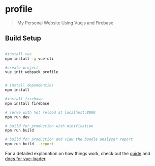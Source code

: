 # profile

> My Personal Website Using Vuejs and Firebase

## Build Setup

``` bash

#install vue
npm install -g vue-cli

#create project
vue init webpack profile


# install dependencies
npm install

#install firebase
npm install firebase

# serve with hot reload at localhost:8080
npm run dev

# build for production with minification
npm run build

# build for production and view the bundle analyzer report
npm run build --report
```

For a detailed explanation on how things work, check out the [guide](http://vuejs-templates.github.io/webpack/) and [docs for vue-loader](http://vuejs.github.io/vue-loader).
